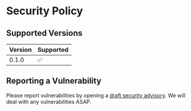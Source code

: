# Security Policy

## Supported Versions

| Version | Supported          |
| ------- | ------------------ |
| 0.1.0   | :white_check_mark: |

## Reporting a Vulnerability

Please report vulnerabilities by opening a [draft security advisory](https://github.com/knowlab/DAindex-Framework/security/advisories/new). We will deal with any vulnerabilities ASAP.
